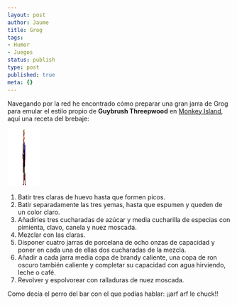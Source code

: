 ```yaml
---
layout: post
author: Jaume
title: Grog
tags:
- Humor
- Juegos
status: publish
type: post
published: true
meta: {}
---
```

Navegando por la red he encontrado cómo preparar una gran jarra de Grog para emular el estilo propio de <b>Guybrush Threepwood</b> en <a href="http://www.scummbar.com">Monkey Island</a>, aquí una receta del brebaje:

<img src="../images_posts/guybrush01.png" alt="Guybrush" class="alignright noborder" width="75" height="129" />

1. Batir tres claras de huevo hasta que formen picos.  
2. Batir separadamente las tres yemas, hasta que espumen y queden de un color claro.  
3. Añadirles tres cucharadas de azúcar y media cucharilla de especias con pimienta, clavo, canela y nuez moscada.  
4. Mezclar con las claras.  
5. Disponer cuatro jarras de porcelana de ocho onzas de capacidad y poner en cada una de ellas dos cucharadas de la mezcla.  
6. Añadir a cada jarra media copa de brandy caliente, una copa de ron oscuro también caliente y completar su capacidad con agua hirviendo, leche o café.  
7. Revolver y espolvorear con ralladuras de nuez moscada.

Como decía el perro del bar con el que podías hablar:  ¡¡arf arf le chuck!!

